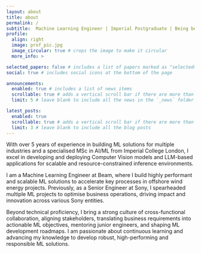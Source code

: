 ```yaml
---
layout: about
title: about
permalink: /
subtitle:  Machine Learning Engineer | Imperial Postgraduate | Being better than yesterday | 
profile:
  align: right
  image: prof_pic.jpg
  image_circular: true # crops the image to make it circular
  more_info: >

selected_papers: false # includes a list of papers marked as "selected={true}"
social: true # includes social icons at the bottom of the page

announcements:
  enabled: true # includes a list of news items
  scrollable: true # adds a vertical scroll bar if there are more than 3 news items
  limit: 5 # leave blank to include all the news in the `_news` folder

latest_posts:
  enabled: true
  scrollable: true # adds a vertical scroll bar if there are more than 3 new posts items
  limit: 3 # leave blank to include all the blog posts
---
```


With over 5 years of experience in building ML solutions for multiple industries and a specialised MSc in AI/ML from Imperial College London, I excel in developing and deploying Computer Vision models and LLM-based applications for scalable and resource-constrained inference environments.

I am a Machine Learning Engineer at Beam, where I build highly performant and scalable ML solutions to accelerate key processes in offshore wind energy projects. Previously, as a Senior Engineer at Sony, I spearheaded multiple ML projects to optimise business operations, driving impact and innovation across various Sony entities.

Beyond technical proficiency, I bring a strong culture of cross-functional collaboration, aligning stakeholders, translating business requirements into actionable ML objectives, mentoring junior engineers, and shaping ML development roadmaps. I am passionate about continuous learning and advancing my knowledge to develop robust, high-performing and responsible ML solutions.
